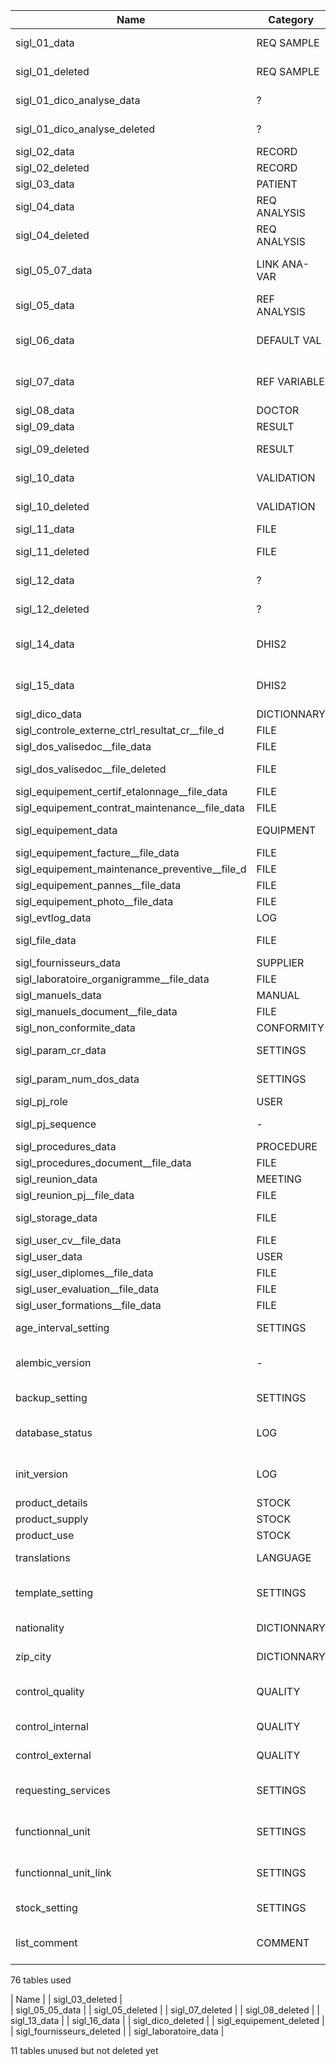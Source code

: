 | Name    	                                 | Category      | Use                                      |
|------------------------------------------------|---------------|------------------------------------------|
| sigl_01_data	                                 | REQ SAMPLE	 | request for a sample                     |
| sigl_01_deleted	                         | REQ SAMPLE    | deleted request for a sample             |
| sigl_01_dico_analyse_data	                 | ?	         | ? update during a merger                 |
| sigl_01_dico_analyse_deleted	                 | ?	         | ? update during a merger                 |
| sigl_02_data	                                 | RECORD	 | record                                   |
| sigl_02_deleted	                         | RECORD	 | record  deleted                          |
| sigl_03_data	                                 | PATIENT	 | patient                                  |
| sigl_04_data	                                 | REQ ANALYSIS	 | request for analysis                     |
| sigl_04_deleted	                         | REQ ANALYSIS	 | deleted request for analysis             |
| sigl_05_07_data	                         | LINK ANA-VAR	 | link between analysis and variable       |
| sigl_05_data	                                 | REF ANALYSIS	 | analysis details                         |
| sigl_06_data	                                 | DEFAULT VAL	 | values in the preferences menu           |
| sigl_07_data	                                 | REF VARIABLE	 | definition variable analysis             |
| sigl_08_data	                                 | DOCTOR	 | doctor                                   |
| sigl_09_data	                                 | RESULT	 | analysis result                          |
| sigl_09_deleted	                         | RESULT	 | analysis result deleted                  |
| sigl_10_data	                                 | VALIDATION	 | validation result analysis               |
| sigl_10_deleted	                         | VALIDATION	 | validation result deleted                |
| sigl_11_data	                                 | FILE	         | report file                              |
| sigl_11_deleted	                         | FILE	         | report file deleted                      |
| sigl_12_data	                                 | ?	         | ? update during a merger                 |
| sigl_12_deleted	                         | ?	         | ? update during a merger                 |
| sigl_14_data	                                 | DHIS2	 | surveillance epidemio and dhis2          |
| sigl_15_data	                                 | DHIS2	 | epidemiological surveillance details     |
| sigl_dico_data	                         | DICTIONNARY	 | dictionnary                              |
| sigl_controle_externe_ctrl_resultat_cr__file_d | FILE          | attached file                            |
| sigl_dos_valisedoc__file_data	                 | FILE	         | attached file                            |
| sigl_dos_valisedoc__file_deleted	         | FILE	         | deleted attachment                       |
| sigl_equipement_certif_etalonnage__file_data	 | FILE	         | attached file                            |
| sigl_equipement_contrat_maintenance__file_data | FILE	         | attached file                            |
| sigl_equipement_data	                         | EQUIPMENT	 | equipment details                        |
| sigl_equipement_facture__file_data	         | FILE	         | attached file                            |
| sigl_equipement_maintenance_preventive__file_d | FILE    	 | attached file                            |
| sigl_equipement_pannes__file_data	         | FILE    	 | attached file                            |
| sigl_equipement_photo__file_data	         | FILE    	 | attached file                            |
| sigl_evtlog_data	                         | LOG	         | log evenement                            |
| sigl_file_data	                         | FILE	         | files details (path, hash...)            |
| sigl_fournisseurs_data	                 | SUPPLIER	 | supplier                                 |
| sigl_laboratoire_organigramme__file_data	 | FILE	         | attached file                            |
| sigl_manuels_data	                         | MANUAL	 | manual                                   |
| sigl_manuels_document__file_data	         | FILE	         | attached file                            |
| sigl_non_conformite_data	                 | CONFORMITY	 | no conformity                            |
| sigl_param_cr_data	                         | SETTINGS	 | report parameter                         |
| sigl_param_num_dos_data	                 | SETTINGS	 | record number parameter                  |
| sigl_pj_role	                                 | USER    	 | user role                                |
| sigl_pj_sequence	                         | -	         | last number (record, bill)               |
| sigl_procedures_data	                         | PROCEDURE	 | procedure                                |
| sigl_procedures_document__file_data     	 | FILE	         | attached file                            |
| sigl_reunion_data	                         | MEETING	 | meeting                                  |
| sigl_reunion_pj__file_data	                 | FILE	         | attached file                            |
| sigl_storage_data	                         | FILE	         | file storage path                        |
| sigl_user_cv__file_data	                 | FILE	         | attached file                            |
| sigl_user_data	                         | USER	         | users                                    |
| sigl_user_diplomes__file_data	                 | FILE	         | attached file                            |
| sigl_user_evaluation__file_data	         | FILE	         | attached file                            |
| sigl_user_formations__file_data	         | FILE	         | attached file                            |
| age_interval_setting	                         | SETTINGS	 | age ranges parameter                     |
| alembic_version	                         | -       	 | version number migration DB by Alembic   |
| backup_setting	                         | SETTINGS	 | backup parameter                         |
| database_status	                         | LOG	         | status of the last referential import    |
| init_version                                   | LOG           | use to start process after alembic once  |
| product_details	                         | STOCK	 | product sheet                            |
| product_supply	                         | STOCK	 | product supply                           |
| product_use	                                 | STOCK	 | product used                             |
| translations  	                         | LANGUAGE	 | translations for search fields           |
| template_setting	                         | SETTINGS	 | setting for template to build document   |
| nationality   	                         | DICTIONNARY	 | list of nationality                      |
| zip_city      	                         | DICTIONNARY	 | list of zip code and city                |
| control_quality      	                         | QUALITY	 | list of control internal and external    |
| control_internal   	                         | QUALITY	 | list of internal control value           |
| control_external     	                         | QUALITY	 | list of external control value           |
| requesting_services                            | SETTINGS      | list of requesting services              |
| functionnal_unit                               | SETTINGS      | list of functionnal units                |
| functionnal_unit_link                          | SETTINGS      | list of links for functionnal units      |
| stock_setting                                  | SETTINGS      | settings for stock                       |
| list_comment                                   | COMMENT       | structure for keep history of comments   |

76 tables used


| Name    	                                 |
| sigl_03_deleted                                |                                
| sigl_05_05_data                                |
| sigl_05_deleted                                |
| sigl_07_deleted                                |
| sigl_08_deleted                                |
| sigl_13_data                                   |
| sigl_16_data                                   |
| sigl_dico_deleted                              |
| sigl_equipement_deleted                        |
| sigl_fournisseurs_deleted                      |
| sigl_laboratoire_data                          |

11 tables unused but not deleted yet
